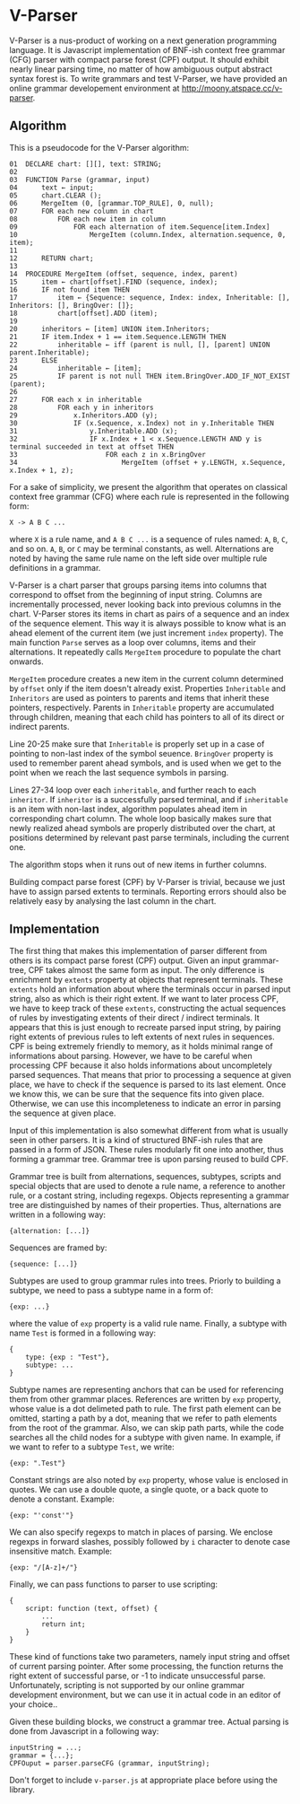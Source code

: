 # V-Parser

V-Parser is a nus-product of working on a next generation programming language. It is Javascript implementation of BNF-ish context free grammar (CFG) parser with compact parse forest (CPF) output. It should exhibit nearly linear parsing time, no matter of how ambiguous output abstract syntax forest is. To write grammars and test V-Parser, we have provided an online grammar developement environment at http://moony.atspace.cc/v-parser. 

## Algorithm
This is a pseudocode for the V-Parser algorithm:

    01  DECLARE chart: [][], text: STRING;
    02 
    03  FUNCTION Parse (grammar, input)
    04      text ← input;
    05      chart.CLEAR ();
    06      MergeItem (0, [grammar.TOP_RULE], 0, null);
    07      FOR each new column in chart
    08          FOR each new item in column
    09              FOR each alternation of item.Sequence[item.Index]
    10                  MergeItem (column.Index, alternation.sequence, 0, item);
    11  
    12      RETURN chart;
    13  
    14  PROCEDURE MergeItem (offset, sequence, index, parent)
    15      item ← chart[offset].FIND (sequence, index);
    16      IF not found item THEN
    17          item ← {Sequence: sequence, Index: index, Inheritable: [], Inheritors: [], BringOver: []};
    18          chart[offset].ADD (item);
    19  
    20      inheritors ← [item] UNION item.Inheritors;
    21      IF item.Index + 1 == item.Sequence.LENGTH THEN
    22          inheritable ← iff (parent is null, [], [parent] UNION parent.Inheritable);
    23      ELSE
    24          inheritable ← [item];
    25          IF parent is not null THEN item.BringOver.ADD_IF_NOT_EXIST (parent);
    26  
    27      FOR each x in inheritable
    28          FOR each y in inheritors
    29              x.Inheritors.ADD (y);
    30              IF (x.Sequence, x.Index) not in y.Inheritable THEN
    31                  y.Inheritable.ADD (x);
    32                  IF x.Index + 1 < x.Sequence.LENGTH AND y is terminal succeeded in text at offset THEN
    33                      FOR each z in x.BringOver
    34                          MergeItem (offset + y.LENGTH, x.Sequence, x.Index + 1, z);

For a sake of simplicity, we present the algorithm that operates on classical context free grammar (CFG) where each rule is represented in the following form:

    X -> A B C ...

where `X` is a rule name, and `A B C ...` is a sequence of rules named: `A`, `B`, `C`, and so on. `A`, `B`, or `C` may be terminal constants, as well. Alternations are noted by having the same rule name on the left side over multiple rule definitions in a grammar.

V-Parser is a chart parser that groups parsing items into columns that correspond to offset from the beginning of input string. Columns are incrementally processed, never looking back into previous columns in the chart. V-Parser stores its items in chart as pairs of a sequence and an index of the sequence element. This way it is always possible to know what is an ahead element of the current item (we just increment `index` property). The main function `Parse` serves as a loop over columns, items and their alternations. It repeatedly calls `MergeItem` procedure to populate the chart onwards.

`MergeItem` procedure creates a new item in the current column determined by `offset` only if the item doesn't already exist. Properties `Inheritable` and `Inheritors` are used as pointers to parents and items that inherit these pointers, respectively. Parents in `Inheritable` property are accumulated through children, meaning that each child has pointers to all of its direct or indirect parents.

Line 20-25 make sure that `Inheritable` is properly set up in a case of pointing to non-last index of the symbol seuence. `BringOver` property is used to remember parent ahead symbols, and is used when we get to the point when we reach the last sequence symbols in parsing.

Lines 27-34 loop over each `inheritable`, and further reach to each `inheritor`. If `inheritor` is a successfully parsed terminal, and if `inheritable` is an item with non-last index, algorithm populates ahead item in corresponding chart column. The whole loop basically makes sure that newly realized ahead symbols are properly distributed over the chart, at positions determined by relevant past parse terminals, including the current one.

The algorithm stops when it runs out of new items in further columns.

Building compact parse forest (CPF) by V-Parser is trivial, because we just have to assign parsed extents to terminals. Reporting errors should also be relatively easy by analysing the last column in the chart.

## Implementation
The first thing that makes this implementation of parser different from others is its compact parse forest (CPF) output. Given an input grammar-tree, CPF takes almost the same form as input. The only difference is enrichment by `extents` property at objects that represent terminals. These `extents` hold an information about where the terminals occur in parsed input string, also as which is their right extent. If we want to later process CPF, we have to keep track of these `extents`, constructing the actual sequences of rules by investigating extents of their direct / indirect terminals. It appears that this is just enough to recreate parsed input string, by pairing right extents of previous rules to left extents of next rules in sequences. CPF is being extremely friendly to memory, as it holds minimal range of informations about parsing. However, we have to be careful when processing CPF because it also holds informations about uncompletely parsed sequences. That means that prior to processing a sequence at given place, we have to check if the sequence is parsed to its last element. Once we know this, we can be sure that the sequence fits into given place. Otherwise, we can use this incompleteness to indicate an error in parsing the sequence at given place.

Input of this implementation is also somewhat different from what is usually seen in other parsers. It is a kind of structured BNF-ish rules that are passed in a form of JSON. These rules modularly fit one into another, thus forming a grammar tree. Grammar tree is upon parsing reused to build CPF.

Grammar tree is built from alternations, sequences, subtypes, scripts and special objects that are used to denote a rule name, a reference to another rule, or a costant string, including regexps. Objects representing a grammar tree are distinguished by names of their properties. Thus, alternations are written in a following way:

    {alternation: [...]}

Sequences are framed by:

    {sequence: [...]}

Subtypes are used to group grammar rules into trees. Priorly to building a subtype, we need to pass a subtype name in a form of:

    {exp: ...}

where the value of `exp` property is a valid rule name. Finally, a subtype with name `Test` is formed in a following way:

    {
        type: {exp : "Test"},
        subtype: ...
    }

Subtype names are representing anchors that can be used for referencing them from other grammar places. References are written by `exp` property, whose value is a dot delimeted path to rule. The first path element can be omitted, starting a path by a dot, meaning that we refer to path elements from the root of the grammar. Also, we can skip path parts, while the code searches all the child nodes for a subtype with given name. In example, if we want to refer to a subtype `Test`, we write:

    {exp: ".Test"}

Constant strings are also noted by `exp` property, whose value is enclosed in quotes. We can use a double quote, a single quote, or a back quote to denote a constant. Example:

    {exp: "'const'"}

We can also specify regexps to match in places of parsing. We enclose regexps in forward slashes, possibly followed by `i` character to denote case insensitive match. Example:

    {exp: "/[A-z]+/"}

Finally, we can pass functions to parser to use scripting:

    {
        script: function (text, offset) {
            ...
            return int;
        }
    }

These kind of functions take two parameters, namely input string and offset of current parsing pointer. After some processing, the function returns the right extent of successful parse, or -1 to indicate unsuccessful parse. Unfortunately, scripting is not supported by our online grammar development environment, but we can use it in actual code in an editor of your choice.. 

Given these building blocks, we construct a grammar tree. Actual parsing is done from Javascript in a following way:

    inputString = ...;
    grammar = {...};
    CPFOuput = parser.parseCFG (grammar, inputString);

Don't forget to include `v-parser.js` at appropriate place before using the library.
